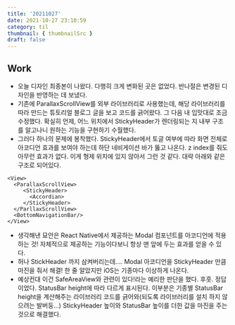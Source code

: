```yaml
---
title: '20211027'
date: 2021-10-27 23:10:59
category: til
thumbnail: { thumbnailSrc }
draft: false
---
```


## Work

- 오늘 디자인 최종본이 나왔다. 다행히 크게 변화된 곳은 없었다. 반나절은 변경된 디자인을 반영하는 데 보냈다.
- 기존에 ParallaxScrollView를 외부 라이브러리로 사용했는데, 해당 라이브러리를 따라 만드는 튜토리얼 블로그 글을 보고 코드를 긁어왔다. 그 다음 내 입맛대로 조금 수정했다. 확실히 언제, 어느 위치에서 StickyHeader가 렌더링되는 지 내부 구조를 알고나니 원하는 기능을 구현하기 수월했다.
- 그러다 하나의 문제에 봉착했다. StickyHeader에서 토글 여부에 따라 화면 전체로 아코디언 효과를 보여야 하는데 하단 네비게이션 바가 뚫고 나온다. z index를 줘도 아무런 효과가 없다. 이게 형제 위치에 있지 않아서 그런 것 같다. 대략 아래와 같은 구조로 되어있다.

```tsx
<View>
  <ParallaxScrollView>
     <StickyHeader>
       <Accordian>
     </StickyHeader>
  </ParllaxScrollView>
  <BottomNavigationBar/>
</View>
```

- 생각해낸 묘안은 React Native에서 제공하는 Modal 컴포넌트를 아코디언에 적용하는 것! 자체적으로 제공하는 기능이다보니 항상 맨 앞에 두는 효과를 얻을 수 있다.
- 허나 StickHeader 까지 삼켜버리는데.... Modal 아코디언을 StickyHeader 만큼 마진을 줘서 해결! 한 줄 알았지만 iOS는 기종마다 이상하게 나온다.
- 예상컨대 이건 SafeAreaView와 관련이 있다!라는 예리한 판단을 했다. 후훗. 정답이었다. StatusBar height에 따라 다르게 표시된다. 이부분은 기종별 StatusBar height을 계산해주는 라이브러리 코드를 긁어와(되도록 라이브러리를 설치 하지 않으려는 발버둥...) StickyHeader 높이와 StatusBar 높이를 더한 값을 마진을 주는 것으로 해결했다.
